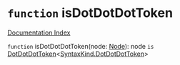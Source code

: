 # `function` isDotDotDotToken

[Documentation Index](../README.md)

`function` isDotDotDotToken(node: [Node](../interface.Node/README.md)): node `is` [DotDotDotToken](../interface.PunctuationToken/README.md)\<[SyntaxKind.DotDotDotToken](../enum.SyntaxKind/README.md#dotdotdottoken--26)>